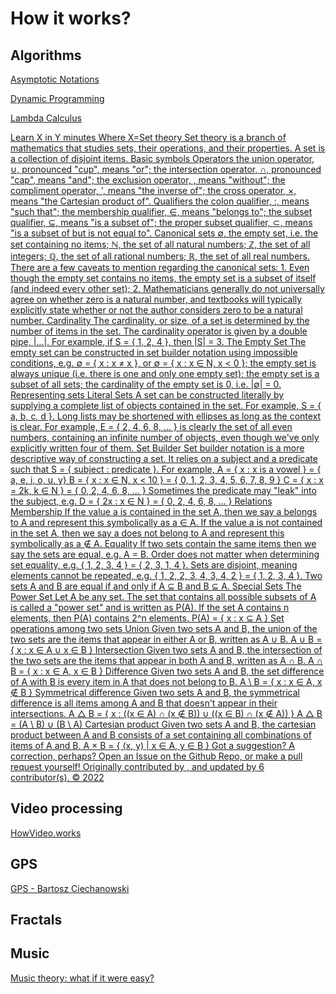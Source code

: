 # How it works?

## Algorithms

[Asymptotic Notations](https://learnxinyminutes.com/docs/asymptotic-notation/)

[Dynamic Programming](https://learnxinyminutes.com/docs/dynamic-programming/)

[Lambda Calculus](https://learnxinyminutes.com/docs/lambda-calculus/)

[Learn X in Y minutes Where X=Set theory Set theory is a branch of mathematics that studies sets, their operations, and their properties. A set is a collection of disjoint items. Basic symbols Operators the union operator, ∪, pronounced "cup", means "or"; the intersection operator, ∩, pronounced "cap", means "and"; the exclusion operator, \, means "without"; the compliment operator, ', means "the inverse of"; the cross operator, ×, means "the Cartesian product of". Qualifiers the colon qualifier, :, means "such that"; the membership qualifier, ∈, means "belongs to"; the subset qualifier, ⊆, means "is a subset of"; the proper subset qualifier, ⊂, means "is a subset of but is not equal to". Canonical sets ∅, the empty set, i.e. the set containing no items; ℕ, the set of all natural numbers; ℤ, the set of all integers; ℚ, the set of all rational numbers; ℝ, the set of all real numbers. There are a few caveats to mention regarding the canonical sets: 1. Even though the empty set contains no items, the empty set is a subset of itself (and indeed every other set); 2. Mathematicians generally do not universally agree on whether zero is a natural number, and textbooks will typically explicitly state whether or not the author considers zero to be a natural number. Cardinality The cardinality, or size, of a set is determined by the number of items in the set. The cardinality operator is given by a double pipe, |...|. For example, if S = { 1, 2, 4 }, then |S| = 3. The Empty Set The empty set can be constructed in set builder notation using impossible conditions, e.g. ∅ = { x : x ≠ x }, or ∅ = { x : x ∈ N, x < 0 }; the empty set is always unique (i.e. there is one and only one empty set); the empty set is a subset of all sets; the cardinality of the empty set is 0, i.e. |∅| = 0. Representing sets Literal Sets A set can be constructed literally by supplying a complete list of objects contained in the set. For example, S = { a, b, c, d }. Long lists may be shortened with ellipses as long as the context is clear. For example, E = { 2, 4, 6, 8, ... } is clearly the set of all even numbers, containing an infinite number of objects, even though we've only explicitly written four of them. Set Builder Set builder notation is a more descriptive way of constructing a set. It relies on a subject and a predicate such that S = { subject : predicate }. For example, A = { x : x is a vowel } = { a, e, i, o, u, y} B = { x : x ∈ N, x < 10 } = { 0, 1, 2, 3, 4, 5, 6, 7, 8, 9 } C = { x : x = 2k, k ∈ N } = { 0, 2, 4, 6, 8, ... } Sometimes the predicate may "leak" into the subject, e.g. D = { 2x : x ∈ N } = { 0, 2, 4, 6, 8, ... } Relations Membership If the value a is contained in the set A, then we say a belongs to A and represent this symbolically as a ∈ A. If the value a is not contained in the set A, then we say a does not belong to A and represent this symbolically as a ∉ A. Equality If two sets contain the same items then we say the sets are equal, e.g. A = B. Order does not matter when determining set equality, e.g. { 1, 2, 3, 4 } = { 2, 3, 1, 4 }. Sets are disjoint, meaning elements cannot be repeated, e.g. { 1, 2, 2, 3, 4, 3, 4, 2 } = { 1, 2, 3, 4 }. Two sets A and B are equal if and only if A ⊆ B and B ⊆ A. Special Sets The Power Set Let A be any set. The set that contains all possible subsets of A is called a "power set" and is written as P(A). If the set A contains n elements, then P(A) contains 2^n elements. P(A) = { x : x ⊆ A } Set operations among two sets Union Given two sets A and B, the union of the two sets are the items that appear in either A or B, written as A ∪ B. A ∪ B = { x : x ∈ A ∪ x ∈ B } Intersection Given two sets A and B, the intersection of the two sets are the items that appear in both A and B, written as A ∩ B. A ∩ B = { x : x ∈ A, x ∈ B } Difference Given two sets A and B, the set difference of A with B is every item in A that does not belong to B. A \ B = { x : x ∈ A, x ∉ B } Symmetrical difference Given two sets A and B, the symmetrical difference is all items among A and B that doesn't appear in their intersections. A △ B = { x : ((x ∈ A) ∩ (x ∉ B)) ∪ ((x ∈ B) ∩ (x ∉ A)) } A △ B = (A \ B) ∪ (B \ A) Cartesian product Given two sets A and B, the cartesian product between A and B consists of a set containing all combinations of items of A and B. A × B = { (x, y) | x ∈ A, y ∈ B } Got a suggestion? A correction, perhaps? Open an Issue on the Github Repo, or make a pull request yourself! Originally contributed by , and updated by 6 contributor(s). © 2022](https://learnxinyminutes.com/docs/set-theory/)

## Video processing

[HowVideo.works](https://howvideo.works/)

## GPS

[GPS - Bartosz Ciechanowski](https://ciechanow.ski/gps/?utm_source=hackernewsletter&utm_medium=email&utm_term=fav)

## Fractals

[](http://richdecibels.com/fractal-tree/)

## Music

[Music theory: what if it were easy?](http://richdecibels.com/music/#intervals)
